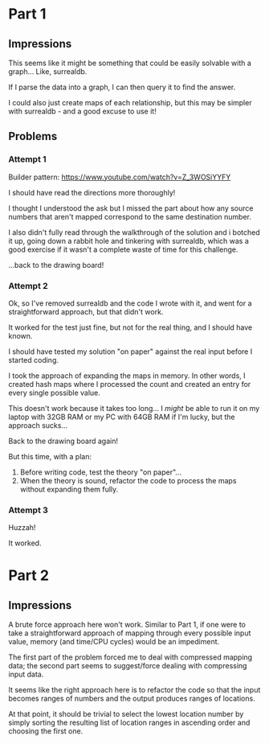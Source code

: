 # Part 1

## Impressions

This seems like it might be something that could be easily solvable with a graph... Like, surrealdb.

If I parse the data into a graph, I can then query it to find the answer.

I could also just create maps of each relationship, but this may be simpler with surrealdb - and a good excuse to use it!

## Problems

### Attempt 1

Builder pattern: https://www.youtube.com/watch?v=Z_3WOSiYYFY

I should have read the directions more thoroughly!

I thought I understood the ask but I missed the part about how any source numbers that aren't mapped correspond to the same destination number.

I also didn't fully read through the walkthrough of the solution and i botched it up, going down a rabbit hole and tinkering with surrealdb, which was a good exercise if it wasn't a complete waste of time for this challenge.

...back to the drawing board!

### Attempt 2

Ok, so I've removed surrealdb and the code I wrote with it, and went for a straightforward approach, but that didn't work.

It worked for the test just fine, but not for the real thing, and I should have known.

I should have tested my solution "on paper" against the real input before I started coding.

I took the approach of expanding the maps in memory. In other words, I created hash maps where I processed the count and created an entry for every single possible value.

This doesn't work because it takes too long... I _might_ be able to run it on my laptop with 32GB RAM or my PC with 64GB RAM if I'm lucky, but the approach sucks...

Back to the drawing board again!

But this time, with a plan:

1. Before writing code, test the theory "on paper"...
2. When the theory is sound, refactor the code to process the maps without expanding them fully.

### Attempt 3

Huzzah!

It worked.

# Part 2

## Impressions

A brute force approach here won't work. Similar to Part 1, if one were to take a straightforward approach of mapping through every possible input value, memory (and time/CPU cycles) would be an impediment.

The first part of the problem forced me to deal with compressed mapping data; the second part seems to suggest/force dealing with compressing input data.

It seems like the right approach here is to refactor the code so that the input becomes ranges of numbers and the output produces ranges of locations.

At that point, it should be trivial to select the lowest location number by simply sorting the resulting list of location ranges in ascending order and choosing the first one.
